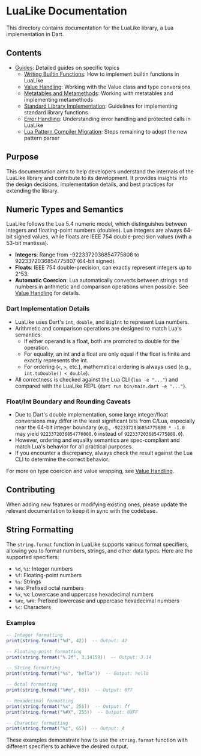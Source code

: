 # LuaLike Documentation

This directory contains documentation for the LuaLike library, a Lua implementation in Dart.

## Contents

- [Guides](./guides/): Detailed guides on specific topics
  - [Writing Builtin Functions](./guides/writing_builtin_functions.md): How to implement builtin functions in LuaLike
  - [Value Handling](./guides/value_handling.md): Working with the Value class and type conversions
  - [Metatables and Metamethods](./guides/metatables.md): Working with metatables and implementing metamethods
  - [Standard Library Implementation](./guides/standard_library.md): Guidelines for implementing standard library functions
  - [Error Handling](./guides/error_handling.md): Understanding error handling and protected calls in LuaLike
  - [Lua Pattern Compiler Migration](./guides/pattern_compiler_migration.md): Steps remaining to adopt the new pattern parser

## Purpose

This documentation aims to help developers understand the internals of the LuaLike library and contribute to its development. It provides insights into the design decisions, implementation details, and best practices for extending the library.

## Numeric Types and Semantics

LuaLike follows the Lua 5.4 numeric model, which distinguishes between integers and floating-point numbers (doubles). Lua integers are always 64-bit signed values, while floats are IEEE 754 double-precision values (with a 53-bit mantissa).

- **Integers**: Range from -9223372036854775808 to 9223372036854775807 (64-bit signed).
- **Floats**: IEEE 754 double-precision, can exactly represent integers up to 2^53.
- **Automatic Coercion**: Lua automatically converts between strings and numbers in arithmetic and comparison operations when possible. See [Value Handling](./guides/value_handling.md) for details.

### Dart Implementation Details

- LuaLike uses Dart's `int`, `double`, and `BigInt` to represent Lua numbers.
- Arithmetic and comparison operations are designed to match Lua's semantics:
  - If either operand is a float, both are promoted to double for the operation.
  - For equality, an int and a float are only equal if the float is finite and exactly represents the int.
  - For ordering (`<`, `>`, etc.), mathematical ordering is always used (e.g., `int.toDouble() < double`).
- All correctness is checked against the Lua CLI (`lua -e "..."`) and compared with the LuaLike REPL (`dart run bin/main.dart -e "..."`).

### Float/Int Boundary and Rounding Caveats

- Due to Dart's double implementation, some large integer/float conversions may differ in the least significant bits from C/Lua, especially near the 64-bit integer boundary (e.g., `-9223372036854775808 * -1.0` may yield `9223372036854776000.0` instead of `9223372036854775808.0`).
- However, ordering and equality semantics are spec-compliant and match Lua's behavior for all practical purposes.
- If you encounter a discrepancy, always check the result against the Lua CLI to determine the correct behavior.

For more on type coercion and value wrapping, see [Value Handling](./guides/value_handling.md).

## Contributing

When adding new features or modifying existing ones, please update the relevant documentation to keep it in sync with the codebase.

## String Formatting

The `string.format` function in LuaLike supports various format specifiers, allowing you to format numbers, strings, and other data types. Here are the supported specifiers:

- `%d`, `%i`: Integer numbers
- `%f`: Floating-point numbers
- `%s`: Strings
- `%#o`: Prefixed octal numbers
- `%x`, `%X`: Lowercase and uppercase hexadecimal numbers
- `%#x`, `%#X`: Prefixed lowercase and uppercase hexadecimal numbers
- `%c`: Characters

### Examples

```lua
-- Integer formatting
print(string.format("%d", 42))  -- Output: 42

-- Floating-point formatting
print(string.format("%.2f", 3.14159))  -- Output: 3.14

-- String formatting
print(string.format("%s", "hello"))  -- Output: hello

-- Octal formatting
print(string.format("%#o", 63))  -- Output: 077

-- Hexadecimal formatting
print(string.format("%x", 255))  -- Output: ff
print(string.format("%#X", 255))  -- Output: 0XFF

-- Character formatting
print(string.format("%c", 65))  -- Output: A
```

These examples demonstrate how to use the `string.format` function with different specifiers to achieve the desired output.